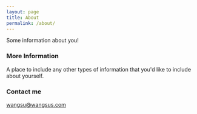 ```yaml
---
layout: page
title: About
permalink: /about/
---
```


Some information about you!

### More Information

A place to include any other types of information that you'd like to include about yourself.

### Contact me

[wangsu@wangsus.com](mailto:wangsu@wangsus.com)
